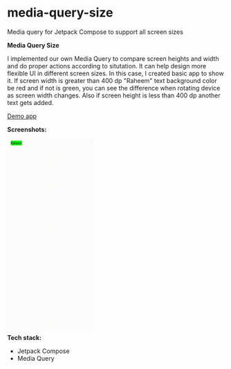 # media-query-size
Media query for Jetpack Compose to support all screen sizes

**Media Query Size**

I implemented our own Media Query to compare screen heights and width and do proper actions according to situtation. It can help design more flexible UI in different screen sizes. In this case, I created basic app to show it. If screen width is greater than 400 dp "Raheem" text background color be red and if not is green, you can see the difference when rotating device as screen width changes. Also if screen height is less than 400 dp another text gets added.

<a href="https://github.com/raheemadamboev/media-query-size/blob/master/app-debug.apk">Demo app</a>

**Screenshots:**

<img src="https://github.com/raheemadamboev/media-query-size/blob/master/IMG_20210928_002248_234.gif" alt="Italian Trulli" width="200" height="434">

**Tech stack:**

- Jetpack Compose
- Media Query
